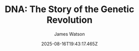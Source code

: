 ---
title: "DNA: The Story of the Genetic Revolution"
date: "2025-08-16T19:43:17.465Z"
author: "James Watson"
read_year: "NO"
recommendation: '3'
url: /bookshelf/dna-the-story-of-the-genetic-revolution
---